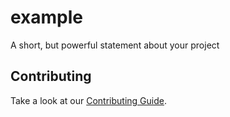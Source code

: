 # example

A short, but powerful statement about your project

## Contributing

Take a look at our [Contributing Guide](CONTRIBUTING.md).

